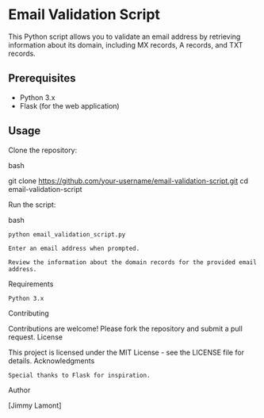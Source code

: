 Email Validation Script
=======================

This Python script allows you to validate an email address by retrieving information about its domain, including MX records, A records, and TXT records.

Prerequisites
-------------

*   Python 3.x
*   Flask (for the web application)

Usage
-------------
Clone the repository:

bash

git clone https://github.com/your-username/email-validation-script.git
cd email-validation-script

Run the script:

bash

    python email_validation_script.py

    Enter an email address when prompted.

    Review the information about the domain records for the provided email address.

Requirements

    Python 3.x

Contributing

Contributions are welcome! Please fork the repository and submit a pull request.
License

This project is licensed under the MIT License - see the LICENSE file for details.
Acknowledgments

    Special thanks to Flask for inspiration.

Author



[Jimmy Lamont]